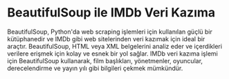 # BeautifulSoup ile IMDb Veri Kazıma
BeautifulSoup, Python'da web scraping işlemleri için kullanılan güçlü bir kütüphanedir ve IMDb gibi web sitelerinden veri kazımak için ideal bir araçtır. BeautifulSoup, HTML veya XML belgelerini analiz eder ve içerdikleri verilere erişmek için kolay ve esnek bir yol sağlar. IMDb veri kazıma işlemi için BeautifulSoup kullanarak, film başlıkları, yönetmenler, oyuncular, derecelendirme ve yayın yılı gibi bilgileri çekmek mümkündür.
